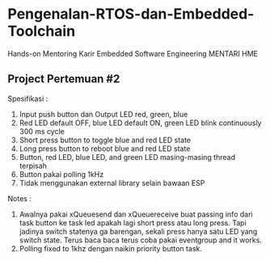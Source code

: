 # Pengenalan-RTOS-dan-Embedded-Toolchain
Hands-on Mentoring Karir Embedded Software Engineering MENTARI HME

## Project Pertemuan #2

Spesifikasi : 

1. Input push button dan Output LED red, green, blue
2. Red LED default OFF, blue LED default ON, green LED blink continuously 300 ms cycle
3. Short press button to toggle blue and red LED state
4. Long press button to reboot blue and red LED state
5. Button, red LED, blue LED, and green LED masing-masing thread terpisah
6. Button pakai polling 1kHz
7. Tidak menggunakan external library selain bawaan ESP

Notes :

1. Awalnya pakai xQueuesend dan xQueuereceive buat passing info dari task button ke task led apakah lagi short press atau long press. Tapi jadinya switch statenya ga barengan, sekali press hanya satu LED yang switch state. Terus baca baca terus coba pakai eventgroup and it works.
2. Polling fixed to 1khz dengan naikin priority button task.